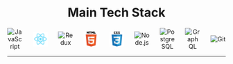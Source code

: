 <div align="center">
<h1 style="text-align:center;">Main Tech Stack</h1>


<div style='display:flex; justify-content:space-between; align-items:center;'>

<img title="JavaScript" alt="JavaScript" width="35px" src="https://upload.wikimedia.org/wikipedia/commons/thumb/9/99/Unofficial_JavaScript_logo_2.svg/768px-Unofficial_JavaScript_logo_2.svg.png"/>

<img title="React" alt="React" width="35px" src="https://raw.githubusercontent.com/github/explore/80688e429a7d4ef2fca1e82350fe8e3517d3494d/topics/react/react.png" />

<img title="Redux" alt="Redux" width="35px" src="https://img.icons8.com/color/48/000000/redux.png" />
  
<img title="HTML5" alt="HTML5" width="35px" src="https://raw.githubusercontent.com/github/explore/80688e429a7d4ef2fca1e82350fe8e3517d3494d/topics/html/html.png" />

<img title="CSS3" alt="CSS3" width="35px" src="https://raw.githubusercontent.com/github/explore/80688e429a7d4ef2fca1e82350fe8e3517d3494d/topics/css/css.png" />

<img title="Node.js" alt="Node.js" width="35px" src="https://img.icons8.com/color/452/nodejs.png" />

<img title="PostgreSQL" alt="PostgreSQL" width="35px" src="https://img.icons8.com/color/48/000000/postgreesql.png" />
  
<img title="GraphQL" alt="GraphQL" width="35px" src="https://img.icons8.com/color/48/000000/graphql.png" />

<img title="Git" alt="Git" width="35px" src="https://git-scm.com/images/logos/downloads/Git-Icon-1788C.png" />
  
  
</div>
  
---

</div>
